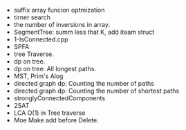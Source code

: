 - suffix array funcion optmization
- tirner search
- the number of inversions in array.
- SegmentTree: summ less that K, add iteam struct
- 1-IsConnected.cpp
- SPFA
- tree Traverse.
- dp on tree.
- dp on tree: All longest paths.
- MST, Prim's Alog
- directed graph dp: Counting the number of paths
- directed graph dp: Counting the number of shortest paths
- stronglyConnectedComponents
- 2SAT
- LCA O(1) in Tree traverse
- Moe Make add before Delete.
 